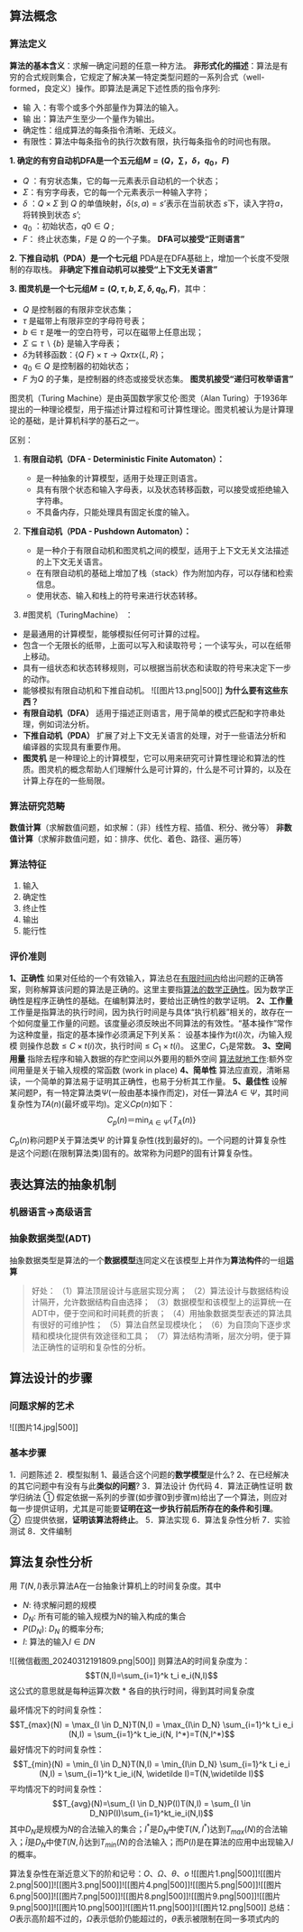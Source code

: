 ## 算法概念
### 算法定义
**算法的基本含义**：求解一确定问题的任意一种方法。
**非形式化的描述**：算法是有穷的合式规则集合，它规定了解决某一特定类型问题的一系列合式（well-formed，良定义）操作。即算法是满足下述性质的指令序列:
- 输  入：有零个或多个外部量作为算法的输入。 
- 输  出：算法产生至少一个量作为输出。 
- 确定性：组成算法的每条指令清晰、无歧义。 
- 有限性：算法中每条指令的执行次数有限，执行每条指令的时间也有限。

**1. 确定的有穷自动机DFA是一个五元组$M=( Q ，∑，δ，q_0，F)$**
- $Q$ ：有穷状态集，它的每一元素表示自动机的一个状态；
- $Σ$：有穷字母表，它的每一个元素表示一种输入字符；
- $δ$ ：$Q×Σ$ 到 $Q$ 的单值映射，$δ(s,a)=s’$表示在当前状态 $s$下，读入字符$a$，将转换到状态 $s’$;
- $q_0$ ：初始状态，$q0 ∈ Q$ ;
- $F$： 终止状态集，$F$是 $Q$ 的一个子集。
	**DFA可以接受“正则语言”**

**2. 下推自动机（PDA）是一个七元组**
	PDA是在DFA基础上，增加一个长度不受限制的存取栈。
	**非确定下推自动机可以接受“上下文无关语言”**

**3. 图灵机是一个七元组$M=(Q, τ, b, Σ, δ, q_0, F)$**，其中：
- $Q$ 是控制器的有限非空状态集；
- $τ$ 是磁带上有限非空的字母符号表；
- $b ∈ τ$ 是唯一的空白符号，可以在磁带上任意出现；
- $Σ ⊆ τ \backslash\{b\}$ 是输入字母表；
- $δ$为转移函数：$\{Q \ F\}× τ → Q x τ x \{L, R\}$；
- $q_0∈Q$ 是控制器的初始状态；
- $F$ 为$Q$ 的子集，是控制器的终态或接受状态集。
	**图灵机接受“递归可枚举语言”**

图灵机（Turing Machine）是由英国数学家艾伦·图灵（Alan Turing）于1936年提出的一种理论模型，用于描述计算过程和可计算性理论。图灵机被认为是计算理论的基础，是计算机科学的基石之一。

区别：
1. **有限自动机（DFA - Deterministic Finite Automaton）：**
   - 是一种抽象的计算模型，适用于处理正则语言。
   - 具有有限个状态和输入字母表，以及状态转移函数，可以接受或拒绝输入字符串。
   - 不具备内存，只能处理具有固定长度的输入。

2. **下推自动机（PDA - Pushdown Automaton）：**
   - 是一种介于有限自动机和图灵机之间的模型，适用于上下文无关文法描述的上下文无关语言。
   - 在有限自动机的基础上增加了栈（stack）作为附加内存，可以存储和检索信息。
   - 使用状态、输入和栈上的符号来进行状态转移。

3.  #图灵机（TuringMachine） ：
   - 是最通用的计算模型，能够模拟任何可计算的过程。
   - 包含一个无限长的纸带，上面可以写入和读取符号；一个读写头，可以在纸带上移动。
   - 具有一组状态和状态转移规则，可以根据当前状态和读取的符号来决定下一步的动作。
   - 能够模拟有限自动机和下推自动机。
![[图片13.png|500]]
**为什么要有这些东西？**
- **有限自动机（DFA）** 适用于描述正则语言，用于简单的模式匹配和字符串处理，例如词法分析。
- **下推自动机（PDA）** 扩展了对上下文无关语言的处理，对于一些语法分析和编译器的实现具有重要作用。
- **图灵机** 是一种理论上的计算模型，它可以用来研究可计算性理论和算法的性质。图灵机的概念帮助人们理解什么是可计算的，什么是不可计算的，以及在计算上存在的一些局限。

### 算法研究范畴
**数值计算**（求解数值问题，如求解：（非）线性方程、插值、积分、微分等）
**非数值计算**（求解非数值问题，如：排序、优化、着色、路径、遍历等）

### 算法特征
1. 输入
2. 确定性
3. 终止性
4. 输出
5. 能行性
### 评价准则
**1、正确性**
如果对任给的一个有效输入，算法总在<u>有限时间内</u>给出问题的正确答案，则称解算该问题的算法是正确的。这里主要指<u>算法的数学正确性</u>。因为数学正确性是程序正确性的基础。在编制算法时，要给出正确性的数学证明。 
**2、工作量**
工作量是指算法的执行时间，因为执行时间是与具体“执行机器”相关的，故存在一个如何度量工作量的问题。该度量必须反映出不同算法的有效性。“基本操作”常作为这种度量，指定的基本操作必须满足下列关系：
   设基本操作为$t(i)$次，$i$为输入规模
   则操作总数$≤C×t(i)$次，执行时间$≤C_1×t(i)$。
   这里$C，C_1$是常数。 
**3、空间用量**
指除去程序和输入数据的存贮空间以外要用的额外空间 
<u>算法就地工作</u>:额外空间用量是关于输入规模的常函数 (work in place) 
**4、简单性** 
算法应直观，清晰易读，一个简单的算法易于证明其正确性，也易于分析其工作量。
**5、最佳性**
设解某问题P，有一特定算法类$Ψ$(一般由基本操作而定)，对任一算法$A∈Ψ$，其时间复杂性为$TA(n)$(最坏或平均)。定义$Cp(n)$如下：
$$C_{p}(n)＝\min_{ A∈Ψ} \{T_A(n)\}$$

 $C_p(n)$称问题P关于算法类Ψ 的计算复杂性(找到最好的)。一个问题的计算复杂性是这个问题(在限制算法类)固有的。故常称为问题P的固有计算复杂性。 

## 表达算法的抽象机制
### 机器语言->高级语言
### 抽象数据类型(ADT)
抽象数据类型是算法的一个**数据模型**连同定义在该模型上并作为**算法构件**的一组**运算**
>好处：
（1）算法顶层设计与底层实现分离；
（2）算法设计与数据结构设计隔开，允许数据结构自由选择；
（3）数据模型和该模型上的运算统一在ADT中，便于空间和时间耗费的折衷；
（4）用抽象数据类型表述的算法具有很好的可维护性；
（5）算法自然呈现模块化；
（6）为自顶向下逐步求精和模块化提供有效途径和工具；
（7）算法结构清晰，层次分明，便于算法正确性的证明和复杂性的分析。 

## 算法设计的步骤
### 问题求解的艺术
![[图片14.jpg|500]]
### 基本步骤
1．问题陈述
2．模型拟制
	1、最适合这个问题的**数学模型**是什么?
    2、在已经解决的其它问题中有没有与此**类似的问题**? 
3．算法设计
	伪代码
4．算法正确性证明
	数学归纳法
	① 假定依据一系列的步骤(如步骤0到步骤m)给出了一个算法，则应对每一步提供证明，尤其是可能要**证明在这一步执行前后所存在的条件和引理**。
	②  应提供依据，**证明该算法将终止**。
5．算法实现
6．算法复杂性分析
7．实验测试
8．文件编制
## 算法复杂性分析
用 $T(N,I)$表示算法A在一台抽象计算机上的时间复杂度。其中
- $N$: 待求解问题的规模
- $D_N$: 所有可能的输入规模为N的输入构成的集合
- $P(D_N)$: $D_N$ 的概率分布;
- $I$: 算法的输入$I \in DN$

![[微信截图_20240312191809.png|500]]
则算法A的时间复杂度为：$$T(N,I)=\sum_{i=1}^k t_i e_i(N,I)$$这公式的意思就是每种运算次数 * 各自的执行时间，得到其时间复杂度

最坏情况下的时间复杂性：
$$T_{max}(N) = \max_{I \in D_N}T(N,I) = \max_{I\in D_N} \sum_{i=1}^k t_i e_i (N,I) = \sum_{i=1}^k t_ie_i(N, I^*)=T(N,I^*)$$
最好情况下的时间复杂性：
$$T_{min}(N) = \min_{I \in D_N}T(N,I) = \min_{I\in D_N} \sum_{i=1}^k t_i e_i (N,I) = \sum_{i=1}^k t_ie_i(N, \widetilde I)=T(N,\widetilde I)$$
平均情况下的时间复杂性：
$$T_{avg}(N)=\sum_{I \in D_N}P(I)T(N,I) = \sum_{I \in D_N}P(I)\sum_{i=1}^kt_ie_i(N,I)$$
其中$D_N$是规模为$N$的合法输入的集合；$I^*$是$D_N$中使$T(N, I^*)$达到$T_{max}(N)$的合法输入；$\widetilde I$是$D_N$中使$T(N,\widetilde I)$达到$T_{min}(N)$的合法输入；而$P(I)$是在算法的应用中出现输入$I$的概率。

算法复杂性在渐近意义下的阶和记号：$O、Ω、θ、o$
![[图片1.png|500]]![[图片2.png|500]]![[图片3.png|500]]![[图片4.png|500]]![[图片5.png|500]]![[图片6.png|500]]![[图片7.png|500]]![[图片8.png|500]]![[图片9.png|500]]![[图片9.png|500]]![[图片10.png|500]]![[图片11.png|500]]![[图片12.png|500]]
总结：$O$表示高阶超不过的，$\Omega$表示低阶仍能超过的，$\theta$表示被限制在同一多项式内的



